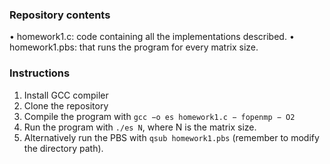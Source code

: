 ### Repository contents
• homework1.c: code containing all the implementations
described.
• homework1.pbs: that runs the program for every matrix
size.

### Instructions
1) Install GCC compiler
2) Clone the repository
3) Compile the program with `gcc −o es homework1.c −
fopenmp − O2`
4) Run the program with `./es N`, where N is the matrix
size.
5) Alternatively run the PBS with `qsub homework1.pbs`
(remember to modify the directory path).

